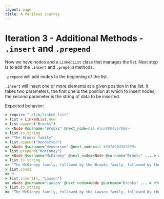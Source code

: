 ```yaml
---
layout: page
title: A Perilous Journey
---
```


# Iteration 3 - Additional Methods - `.insert` and `.prepend`

Now we have nodes and a `LinkedList` class that manages the list. Next step is to add the `.insert` and `.prepend` methods.

`.prepend` will add nodes to the beginning of the list.

`.insert` will insert one or more elements at a given position in the list. It takes two parameters, the first one is the position at which to insert nodes, the second parameter is the string of data to be inserted.

Expected behavior:

```ruby
> require "./lib/linked_list"
> list = LinkedList.new
> list.append("Brooks")
=> <Node @surname="Brooks" @next_node=nil #5678904567890>
> list.to_string
=> "The Brooks family"
> list.append("Henderson")
=> <Node @surname="Henderson" @next_node=nil #5678904567890>
> list.prepend("McKinney")
=> <Node @surname="McKinney" @next_node=<Node @surname="Brooks" ... > #5678904567890>
> list.to_string
=> "The McKinney family, followed by the Brooks family, followed by the Henderson family"
> list.count
=> 3
> list.insert(1, "Lawson")
=> <Node @surname="Lawson" @next_node=<Node @surname="Brooks" ... > #5678904567890>
> list.to_string
=> "The McKinney family, followed by the Lawson family, followed by the Brooks family, followed by the Henderson family"
```
